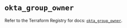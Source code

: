 # `okta_group_owner`

Refer to the Terraform Registry for docs: [`okta_group_owner`](https://registry.terraform.io/providers/okta/okta/4.18.0/docs/resources/group_owner).
